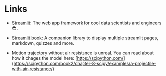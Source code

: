 # Links

* [Streamlit](https://streamlit.io/): The web app framework for cool data scientists and engineers 😎.

* [Streamlit book](https://streamlit-book.readthedocs.io/): A companion library to display multiple streamlit pages, markdown, quizzes and more.

* Motion trajectory without air resistance is unreal. You can read about how it chages the model here: [https://scipython.com/](https://scipython.com/book2/chapter-8-scipy/examples/a-projectile-with-air-resistance/)
